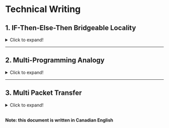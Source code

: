 # Technical Writing

## 1. IF-Then-Else-Then Bridgeable Locality

<details>
<summary>Click to expand!</summary>

### Brief:

This is an idea I had from having the first example (carrying vars that should have been local), and not being able to google a solution. Now I know that it was solvable through lambdas but even then, this still serves as an interesting solution and better where lambdas are too heavy-handed for a minimal solution

### Goals:

The main goal was on how to bridge locality between two cases where shared code in between the cases is not complex enough for a helper function but it is unpreferred to copy the code...

### Connected implementation (if applicable):

Yet unimplemented, but does not seem too difficult given the ability of most pre-compilers in using regex-like expressions...

### Notes & Considerations:

Should read the document as ambivalent to the specified coding language and paradigm (used functional C++ due to it being standard (especially due to the number of languages that borrow its syntax), and not wanting to get stuck into the weeds with different language examples...

</details>

---

## 2. Multi-Programming Analogy

<details>
<summary>Click to expand!</summary>

### Brief:

This was an analogy from class, and I thought of writing it down to save myself time in remembering it. In addition, it could prove useful for other individuals who had similar difficulties understanding the concepts statically.

### Goals:

Represent multiprogramming solutions/methodologies in a simple, very abstract way. This is to help individuals who have trouble differentiating them or are inexperienced in the concept of multiprogramming itself

### Connected implementation (if applicable):

Highly likely findable on Geeks4Geeks W3Schools or similar programming sites, no point implementing it myself...

### Notes & Considerations:

N/A

</details>

---

## 3. Multi Packet Transfer

<details>
<summary>Click to expand!</summary>

### Brief:

I was having trouble thinking not only about HOW to do an LDT (large data transfer) but wanted to look at the mathematical implications for one.

### Goals:

Represent large data transfers on a structural level and look at a way to "calculate" the potential sizes needed for different packages (which could prove useful for a 'time to deliver' message or other algorithms).

### Connected implementation (if applicable):

May make a generic option for this using C++ since I will reuse said source in the future, yet unimplemented.

### Notes & Considerations:

This is not under active development and due to time commitments will remain that way for a while... possibly after I do have more free time or am actively coding a solution for such a problem, I will update this at the same time.

</details>

<!--
## Section Title / Folder work falls under (use already existing applicable ones if possible...)
### x. Name of Individual Work
<details>
<summary>Click to expand!</summary>

#### Brief:
Brief synopsis about the work, not who, what, where but **why**

#### Goals:
This is where you put the **why**, and final goals for what you would like to accomplish with this work

#### Connected implementation (if applicable):
This is a github repo link / name of any connected source / code examples, any applicable media that was developed in conjunction with this work

#### Notes & Considerations:
Any considerations, asterixs, or potential concerns readers should consider with this work. Keep this bullet points and themed more towards a 'FYI'. 

Can also put citations & sources here if they are external

</details>
-->
<br />

**Note: this document is written in Canadian English**